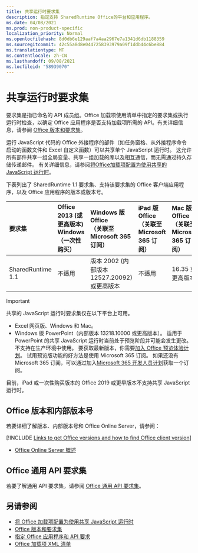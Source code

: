 ```yaml
---
title: 共享运行时要求集
description: 指定支持 SharedRuntime Office的平台和应用程序。
ms.date: 04/08/2021
ms.prod: non-product-specific
localization_priority: Normal
ms.openlocfilehash: 8d0db6e129aaf7a4aa2967e7a1341d6db1188359
ms.sourcegitcommit: 42c55a8d8e0447258393979a09f1ddb44c6be884
ms.translationtype: MT
ms.contentlocale: zh-CN
ms.lasthandoff: 09/08/2021
ms.locfileid: "58939070"
---
```

# <a name="shared-runtime-requirement-sets"></a>共享运行时要求集

要求集是指已命名的 API 成员组。Office 加载项使用清单中指定的要求集或执行运行时检查，以确定 Office 应用程序是否支持加载项所需的 API。有关详细信息，请参阅 [Office 版本和要求集](../../develop/office-versions-and-requirement-sets.md)。

运行 JavaScript 代码的 Office 外接程序的部件（如任务窗格、从外接程序命令启动的函数文件和 Excel 自定义函数）可以共享单个 JavaScript 运行时。 这允许所有部件共享一组全局变量、共享一组加载的库以及相互通信，而无需通过持久存储传递邮件。 有关详细信息，请参阅[将Office加载项配置为使用共享的 JavaScript 运行时](../../develop/configure-your-add-in-to-use-a-shared-runtime.md)。

下表列出了 SharedRuntime 1.1 要求集、支持该要求集的 Office 客户端应用程序，以及 Office 应用程序的版本或版本号。

|  要求集  |  Office 2013 (或更高版本) Windows<br>（一次性购买） | Windows 版 Office<br>（关联至 Microsoft 365 订阅）   |  iPad 版 Office<br>（关联至 Microsoft 365 订阅）  |  Mac 版 Office<br>（关联至 Microsoft 365 订阅）  | Office 网页版  | Office Online Server |
|:-----|:-----|:-----|:-----|:-----|:-----|:-----|
| SharedRuntime 1.1  | 不适用 | 版本 2002 (内部版本 12527.20092) 或更高版本 | 不适用 | 16.35 或更高版本 | 2020 年 2 月 | 不适用 |

> [!IMPORTANT]
> 共享的 JavaScript 运行时要求集仅在以下平台上可用。
>
> - Excel 网页版、Windows 和 Mac。
> - Windows 版 PowerPoint（内部版本 13218.10000 或更高版本）。 适用于 PowerPoint 的共享 JavaScript 运行时当前处于预览阶段并可能会发生更改。 不支持在生产环境中使用。 要获取最新版本，你需要[加入 Office 预览体验计划](https://insider.office.com/join)。 试用预览版功能的好方法是使用 Microsoft 365 订阅。 如果还没有 Microsoft 365 订阅，可以通过加入[Microsoft 365 开发人员计划](https://developer.microsoft.com/office/dev-program)获取一个订阅。
>
> 目前，iPad 或一次性购买版本的 Office 2019 或更早版本不支持共享 JavaScript 运行时。

## <a name="office-versions-and-build-numbers"></a>Office 版本和内部版本号

若要详细了解版本、内部版本号和 Office Online Server，请参阅：

[!INCLUDE [Links to get Office versions and how to find Office client version](../../includes/links-get-office-versions-builds.md)]
- [Office Online Server 概述](/officeonlineserver/office-online-server-overview)

## <a name="office-common-api-requirement-sets"></a>Office 通用 API 要求集

若要了解通用 API 要求集，请参阅 [Office 通用 API 要求集](office-add-in-requirement-sets.md)。

## <a name="see-also"></a>另请参阅

- [将 Office 加载项配置为使用共享 JavaScript 运行时](../../develop/configure-your-add-in-to-use-a-shared-runtime.md)
- [Office 版本和要求集](../../develop/office-versions-and-requirement-sets.md)
- [指定 Office 应用程序和 API 要求](../../develop/specify-office-hosts-and-api-requirements.md)
- [Office 加载项 XML 清单](../../develop/add-in-manifests.md)
